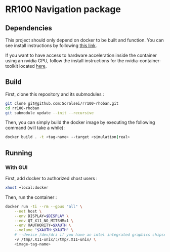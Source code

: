 # RR100 Navigation package
## Dependencies
This project should only depend on docker to be built and function. You can see install instructions by following [this link](https://docs.docker.com/engine/install/).

If you want to have access to hardware acceleration inside the container using an nvidia GPU, follow the install instructions for the nvidia-container-toolkit located [here](https://docs.nvidia.com/datacenter/cloud-native/container-toolkit/latest/install-guide.html).

## Build
First, clone this repository and its submodules :
```bash
git clone git@github.com:Soralsei/rr100-rhoban.git
cd rr100-rhoban
git submodule update --init --recursive
```

Then, you can simply build the docker image by executing the following command (will take a while):
```bash
docker build . -t <tag-name> --target <simulation|real>
```

## Running
### With GUI
First, add docker to authorized xhost users :
``` bash
xhost +local:docker
```
Then, run the container :
```bash
docker run -ti --rm --gpus "all" \
    --net host \
    --env DISPLAY=$DISPLAY \
    --env QT_X11_NO_MITSHM=1 \
    --env XAUTHORITY=$XAUTH \
    --volume "$XAUTH:$XAUTH" \
    # --device /dev/dri if you have an intel integrated graphics chipset
    -v /tmp/.X11-unix/:/tmp/.X11-unix/ \
    <image-tag-name>
```
